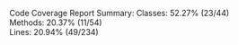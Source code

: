 

Code Coverage Report Summary:
  Classes: 52.27% (23/44)    
  Methods: 20.37% (11/54)    
  Lines:   20.94% (49/234)   

